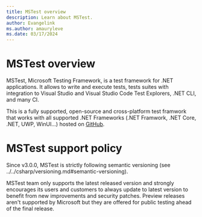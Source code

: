 ```yaml
---
title: MSTest overview
description: Learn about MSTest.
author: Evangelink
ms.author: amauryleve
ms.date: 03/17/2024
---
```


# MSTest overview

MSTest, Microsoft Testing Framework, is a test framework for .NET applications. It allows to write and execute tests, tests suites with integration to Visual Studio and Visual Studio Code Test Explorers, .NET CLI, and many CI.

This is a fully supported, open-source and cross-platform test framwork that works with all supported .NET Frameworks (.NET Framwork, .NET Core, .NET, UWP, WinUI...) hosted on [GitHub](https://github.com/microsoft/testfx).

# MSTest support policy

Since v3.0.0, MSTest is strictly following semantic versioning (see ../../csharp/versioning.md#semantic-versioning).

MSTest team only supports the latest released version and strongly encourages its users and customers to always update to latest version to benefit from new improvements and security patches. Preview releases aren't supported by Microsoft but they are offered for public testing ahead of the final release.

